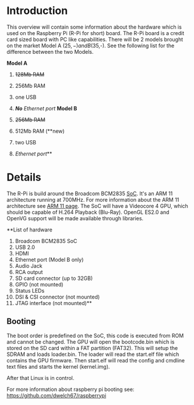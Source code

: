 # Introduction #

This overview will contain some information about the hardware which is used on the
Raspberry Pi (R-Pi for short) board. The R-Pi board is a credit card sized board with PC like capabilities.
There will be 2 models brought on the market Model A ($25,-) and B ($35,-). See the following list
for the difference between the two Models.

**Model A**

  1. ~~128Mb RAM~~
  1. 256Mb RAM
  1. one USB
  1. _**No** Ethernet port_
**Model B**

  1. ~~256Mb RAM~~
  1. 512Mb RAM (**new)
  1. two USB
  1. _Ethernet port_**




# Details #

The R-Pi is build around the Broadcom BCM2835 [SoC](http://en.wikipedia.org/wiki/System_on_a_chip). It's an ARM 11 architecture running at 700MHz.
For more information about the ARM 11 architecture see [ARM 11 page](http://www.arm.com/products/processors/classic/arm11/arm1176.php).
The SoC will have a Videocore 4 GPU, which should be capable of H.264 Playback (Blu-Ray). OpenGL ES2.0 and OpenVG support will be made available through libraries.

**List of hardware
  1. Broadcom BCM2835 SoC
  1. USB 2.0
  1. HDMI
  1. Ethernet port (Model B only)
  1. Audio Jack
  1. RCA output
  1. SD card connector (up to 32GB)
  1. GPIO  (not mounted)
  1. Status LEDs
  1. DSI & CSI connector (not mounted)
  1. JTAG interface (not mounted)**

## Booting ##
The boot order is predefined on the SoC, this code is executed from ROM and cannot be changed. The
GPU will open the bootcode.bin which is stored on the SD card within a FAT partition (FAT32). This will
setup the SDRAM and loads loader.bin. The loader will read the start.elf file which contains the GPU
firmware. Then start.elf will read the config and cmdline text files and starts the kernel (kernel.img).

After that Linux is in control.

For more information about raspberry pi booting see: https://github.com/dwelch67/raspberrypi